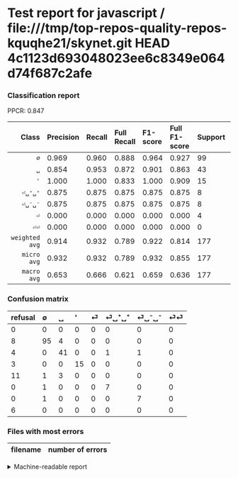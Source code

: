 # Test report for javascript / file:///tmp/top-repos-quality-repos-kquqhe21/skynet.git HEAD 4c1123d693048023ee6c8349e064d74f687c2afe

### Classification report

PPCR: 0.847

| Class | Precision | Recall | Full Recall | F1-score | Full F1-score | Support | Full Support | PPCR |
|------:|:----------|:-------|:------------|:---------|:---------|:--------|:-------------|:-----|
| `∅` | 0.969| 0.960| 0.888| 0.964| 0.927| 99| 107| 0.925 |
| `␣` | 0.854| 0.953| 0.872| 0.901| 0.863| 43| 47| 0.915 |
| `'` | 1.000| 1.000| 0.833| 1.000| 0.909| 15| 18| 0.833 |
| `⏎␣⁺␣⁺` | 0.875| 0.875| 0.875| 0.875| 0.875| 8| 8| 1.000 |
| `⏎␣⁻␣⁻` | 0.875| 0.875| 0.875| 0.875| 0.875| 8| 8| 1.000 |
| `⏎` | 0.000| 0.000| 0.000| 0.000| 0.000| 4| 15| 0.267 |
| `⏎⏎` | 0.000| 0.000| 0.000| 0.000| 0.000| 0| 6| 0.000 |
| `weighted avg` | 0.914| 0.932| 0.789| 0.922| 0.814| 177| 209| 0.847 |
| `micro avg` | 0.932| 0.932| 0.789| 0.932| 0.855| 177| 209| 0.847 |
| `macro avg` | 0.653| 0.666| 0.621| 0.659| 0.636| 177| 209| 0.847 |

### Confusion matrix

|refusal|  ∅| ␣| '| ⏎| ⏎␣⁺␣⁺| ⏎␣⁻␣⁻| ⏎⏎| 
|:---|:---|:---|:---|:---|:---|:---|:---|
|0 |0 |0 |0 |0 |0 |0 |0 |
|8 |95 |4 |0 |0 |0 |0 |0 |
|4 |0 |41 |0 |0 |1 |1 |0 |
|3 |0 |0 |15 |0 |0 |0 |0 |
|11 |1 |3 |0 |0 |0 |0 |0 |
|0 |1 |0 |0 |0 |7 |0 |0 |
|0 |1 |0 |0 |0 |0 |7 |0 |
|6 |0 |0 |0 |0 |0 |0 |0 |

### Files with most errors

| filename | number of errors|
|:----:|:-----|

<details>
    <summary>Machine-readable report</summary>
```json
{
  "cl_report": {"\u0027": {"f1-score": 1.0, "precision": 1.0, "recall": 1.0, "support": 15}, "macro avg": {"f1-score": 0.6593665580250061, "precision": 0.6533649173955297, "recall": 0.6661549045269977, "support": 177}, "micro avg": {"f1-score": 0.9322033898305084, "precision": 0.9322033898305084, "recall": 0.9322033898305084, "support": 177}, "weighted avg": {"f1-score": 0.9222004872869537, "precision": 0.913551154925247, "recall": 0.9322033898305084, "support": 177}, "\u2205": {"f1-score": 0.964467005076142, "precision": 0.9693877551020408, "recall": 0.9595959595959596, "support": 99}, "\u23ce": {"f1-score": 0.0, "precision": 0.0, "recall": 0.0, "support": 4}, "\u23ce\u23ce": {"f1-score": 0.0, "precision": 0.0, "recall": 0.0, "support": 0}, "\u23ce\u2423\u207a\u2423\u207a": {"f1-score": 0.875, "precision": 0.875, "recall": 0.875, "support": 8}, "\u23ce\u2423\u207b\u2423\u207b": {"f1-score": 0.875, "precision": 0.875, "recall": 0.875, "support": 8}, "\u2423": {"f1-score": 0.9010989010989011, "precision": 0.8541666666666666, "recall": 0.9534883720930233, "support": 43}},
  "cl_report_full": {"\u0027": {"f1-score": 0.9090909090909091, "precision": 1.0, "recall": 0.8333333333333334, "support": 18}, "macro avg": {"f1-score": 0.6355825817314906, "precision": 0.6533649173955297, "recall": 0.6205034608792811, "support": 209}, "micro avg": {"f1-score": 0.8549222797927462, "precision": 0.9322033898305084, "recall": 0.7894736842105263, "support": 209}, "weighted avg": {"f1-score": 0.8138889431750479, "precision": 0.8414847996614914, "recall": 0.7894736842105263, "support": 209}, "\u2205": {"f1-score": 0.926829268292683, "precision": 0.9693877551020408, "recall": 0.8878504672897196, "support": 107}, "\u23ce": {"f1-score": 0.0, "precision": 0.0, "recall": 0.0, "support": 15}, "\u23ce\u23ce": {"f1-score": 0.0, "precision": 0.0, "recall": 0.0, "support": 6}, "\u23ce\u2423\u207a\u2423\u207a": {"f1-score": 0.875, "precision": 0.875, "recall": 0.875, "support": 8}, "\u23ce\u2423\u207b\u2423\u207b": {"f1-score": 0.875, "precision": 0.875, "recall": 0.875, "support": 8}, "\u2423": {"f1-score": 0.8631578947368421, "precision": 0.8541666666666666, "recall": 0.8723404255319149, "support": 47}},
  "ppcr": 0.84688995215311
}
```
</details>
